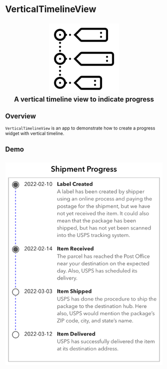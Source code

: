 # VerticalTimelineView
<h2 align="center">
  <img src="https://github.com/manishkumar03/VerticalTimelineView/blob/main/Resources/AppIconSource.png" width="224px"/><br/>
  A vertical timeline view to indicate progress
</h2>

## Overview
`VerticalTimelineView` is an app to demonstrate how to create a progress widget with vertical timeline.

## Demo
<h2 align="center">
  <img src="https://github.com/manishkumar03/VerticalTimelineView/blob/main/Resources/demo.png"/><br/>
</h2>
